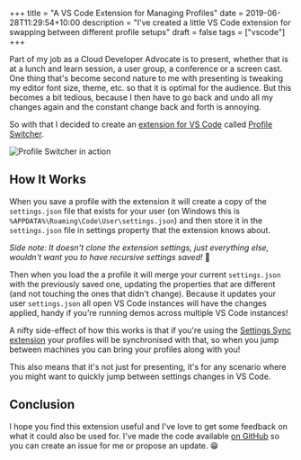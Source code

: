 +++
title = "A VS Code Extension for Managing Profiles"
date = 2019-06-28T11:29:54+10:00
description = "I've created a little VS Code extension for swapping between different profile setups"
draft = false
tags = ["vscode"]
+++

Part of my job as a Cloud Developer Advocate is to present, whether that is at a lunch and learn session, a user group, a conference or a screen cast. One thing that's become second nature to me with presenting is tweaking my editor font size, theme, etc. so that it is optimal for the audience. But this becomes a bit tedious, because I then have to go back and undo all my changes again and the constant change back and forth is annoying.

So with that I decided to create an [extension for VS Code](https://code.visualstudio.com/api/get-started/your-first-extension?wt.mc_id=aaronpowell-blog-aapowell) called [Profile Switcher](https://marketplace.visualstudio.com/items?itemName=aaronpowell.vscode-profile-switcher).

![Profile Switcher in action](/images/vscode-profile-switcher-demo.gif)

## How It Works

When you save a profile with the extension it will create a copy of the `settings.json` file that exists for your user (on Windows this is `%APPDATA%\Roaming\Code\User\settings.json`) and then store it in the `settings.json` file in settings property that the extension knows about.

_Side note: It doesn't clone the extension settings, just everything else, wouldn't want you to have recursive settings saved!_ 🤣

Then when you load the a profile it will merge your current `settings.json` with the previously saved one, updating the properties that are different (and not touching the ones that didn't change). Because it updates your user `settings.json` all open VS Code instances will have the changes applied, handy if you're running demos across multiple VS Code instances!

A nifty side-effect of how this works is that if you're using the [Settings Sync extension](https://marketplace.visualstudio.com/items?itemName=Shan.code-settings-sync) your profiles will be synchronised with that, so when you jump between machines you can bring your profiles along with you!

This also means that it's not just for presenting, it's for any scenario where you might want to quickly jump between settings changes in VS Code.

## Conclusion

I hope you find this extension useful and I've love to get some feedback on what it could also be used for. I've made the code available [on GitHub](https://github.com/aaronpowell/vscode-profile-switcher) so you can create an issue for me or propose an update. 😁
